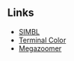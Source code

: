 ## Links
* [SIMBL](http://www.culater.net/software/SIMBL/SIMBL.php)
* [Terminal Color](http://go2.wordpress.com/?id=725X1342&site=evanphx.wordpress.com&url=http%3A%2F%2Fbwaht.net%2Fcode%2FTerminalColours.bundle.zip&sref=http%3A%2F%2Fblog.fallingsnow.net%2F2009%2F08%2F28%2Ffixing-colors-in-terminal-app-on-10-6%2F)
* [Megazoomer](http://ianhenderson.org/megazoomer.html)